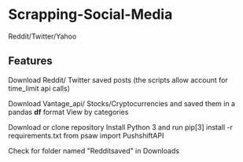 # Scrapping-Social-Media
Reddit/Twitter/Yahoo


## Features

Download Reddit/ Twitter saved posts (the scripts allow account for time_limit api calls)


Download Vantage_api/ Stocks/Cryptocurrencies and saved them in a pandas **df** format
View by categories

Download or clone repository
        Install Python 3 and run pip[3] install -r requirements.txt
        from psaw import PushshiftAPI
       
Check for folder named "Redditsaved" in Downloads


